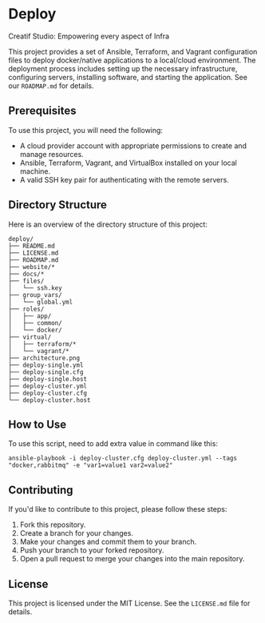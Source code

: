 # Deploy
Creatif Studio: Empowering every aspect of Infra

This project provides a set of Ansible, Terraform, and Vagrant configuration files to deploy docker/native applications to a local/cloud environment. The deployment process includes setting up the necessary infrastructure, configuring servers, installing software, and starting the application. See our `ROADMAP.md` for details. 

## Prerequisites

To use this project, you will need the following:

- A cloud provider account with appropriate permissions to create and manage resources.
- Ansible, Terraform, Vagrant, and VirtualBox installed on your local machine.
- A valid SSH key pair for authenticating with the remote servers.

## Directory Structure

Here is an overview of the directory structure of this project:

```plaintext
deploy/
├── README.md
├── LICENSE.md
├── ROADMAP.md
├── website/*
├── docs/*
├── files/
│   └── ssh.key
├── group_vars/
│   └── global.yml
├── roles/
│   ├── app/
│   ├── common/
│   └── docker/
├── virtual/
│   ├── terraform/*
│   └── vagrant/*
├── architecture.png
├── deploy-single.yml
├── deploy-single.cfg
├── deploy-single.host
├── deploy-cluster.yml
├── deploy-cluster.cfg
└── deploy-cluster.host
```

## How to Use

To use this script, need to add extra value in command like this:

```
ansible-playbook -i deploy-cluster.cfg deploy-cluster.yml --tags "docker,rabbitmq" -e "var1=value1 var2=value2"
```

## Contributing

If you'd like to contribute to this project, please follow these steps:

1.  Fork this repository.
2.  Create a branch for your changes.
3.  Make your changes and commit them to your branch.
4.  Push your branch to your forked repository.
5.  Open a pull request to merge your changes into the main repository.

## License

This project is licensed under the MIT License. See the `LICENSE.md` file for details.
